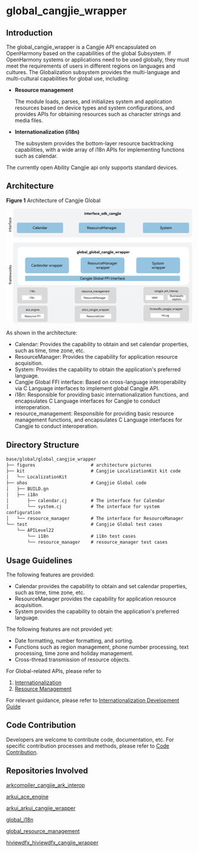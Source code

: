 # global_cangjie_wrapper

## Introduction

The global_cangjie_wrapper is a Cangjie API encapsulated on OpenHarmony based on the capabilities of the global Subsystem. If OpenHarmony systems or applications need to be used globally, they must meet the requirements of users in different regions on languages and cultures. The Globalization subsystem provides the multi-language and multi-cultural capabilities for global use, including:

-   **Resource management**

    The module loads, parses, and initializes system and application resources based on device types and system configurations, and provides APIs for obtaining resources such as character strings and media files.

-   **Internationalization (i18n)**

    The subsystem provides the bottom-layer resource backtracking capabilities, with a wide array of i18n APIs for implementing functions such as calendar.

The currently open Ability Cangjie api only supports standard devices.

## Architecture

**Figure 1** Architecture of Cangjie Global

![Architecture of Cangjie Global](figures/global_cangjie_wrapper_architecture_en.png)

As shown in the architecture:

- Calendar: Provides the capability to obtain and set calendar properties, such as time, time zone, etc.
- ResourceManager: Provides the capability for application resource acquisition.
- System: Provides the capability to obtain the application's preferred language.
- Cangjie Global FFI interface: Based on cross-language interoperability via C Language interfaces to implement global Cangjie API.
- i18n: Responsible for providing basic internationalization functions, and encapsulates C Language interfaces for Cangjie to conduct interoperation.
- resource_management: Responsible for providing basic resource management functions, and encapsulates C Language interfaces for Cangjie to conduct interoperation.

## Directory Structure

```
base/global/global_cangjie_wrapper
├── figures                     # architecture pictures
├── kit                         # Cangjie LocalizationKit kit code
│   └── LocalizationKit
├── ohos                        # Cangjie Global code
│   ├── BUILD.gn
│   ├── i18n
│       ├── calendar.cj         # The interface for Calendar
│       └── system.cj           # The interface for system configuration
│   └── resource_manager        # The interface for ResourceManager
└── test                        # Cangjie Global test cases
    └── APILevel22
        └── i18n                # i18n test cases
        └── resource_manager    # resource_manager test cases
```

## Usage Guidelines

The following features are provided:

- Calendar provides the capability to obtain and set calendar properties, such as time, time zone, etc.
- ResourceManager provides the capability for application resource acquisition.
- System provides the capability to obtain the application's preferred language.

The following features are not provided yet:

- Date formatting, number formatting, and sorting.
- Functions such as region management, phone number processing, text processing, time zone and holiday management.
- Cross-thread transmission of resource objects.

For Global-related APIs, please refer to
1. [Internationalization](https://gitcode.com/openharmony-sig/arkcompiler_cangjie_ark_interop/blob/master/doc/API_Reference/source_en/apis/LocalizationKit/cj-apis-i18n.md)
2. [Resource Management](https://gitcode.com/openharmony-sig/arkcompiler_cangjie_ark_interop/blob/master/doc/API_Reference/source_en/apis/LocalizationKit/cj-apis-resource_manager.md)

For relevant guidance, please refer to [Internationalization Development Guide](https://gitcode.com/openharmony-sig/arkcompiler_cangjie_ark_interop/tree/master/doc/Dev_Guide/source_en/internationalization)

## Code Contribution

Developers are welcome to contribute code, documentation, etc. For specific contribution processes and methods, please refer to [Code Contribution](https://gitcode.com/openharmony/docs/blob/master/en/contribute/code-contribution.md).

## Repositories Involved

[arkcompiler_cangjie_ark_interop](https://gitcode.com/openharmony-sig/arkcompiler_cangjie_ark_interop)

[arkui_ace_engine](https://gitcode.com/openharmony/arkui_ace_engine)

[arkui_arkui_cangjie_wrapper](https://gitcode.com/openharmony-sig/arkui_arkui_cangjie_wrapper)

[global_i18n](https://gitcode.com/openharmony/global_i18n)

[global_resource_management](https://gitcode.com/openharmony/global_resource_management)

[hiviewdfx_hiviewdfx_cangjie_wrapper](https://gitcode.com/openharmony-sig/hiviewdfx_hiviewdfx_cangjie_wrapper)
